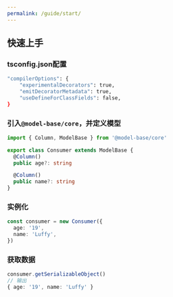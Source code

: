 ```yaml
---
permalink: /guide/start/
---
```

## 快速上手

### tsconfig.json配置

```bash
"compilerOptions": {
    "experimentalDecorators": true,
    "emitDecoratorMetadata": true,
    "useDefineForClassFields": false,
}
```

### 引入`@model-base/core`，并定义模型

```ts
import { Column, ModelBase } from '@model-base/core'

export class Consumer extends ModelBase {
  @Column()
  public age?: string

  @Column()
  public name?: string
}

```
### 实例化

```ts
const consumer = new Consumer({
  age: '19',
  name: 'Luffy',
})

```
### 获取数据

```ts
consumer.getSerializableObject()
// 输出
{ age: '19', name: 'Luffy' }

```
